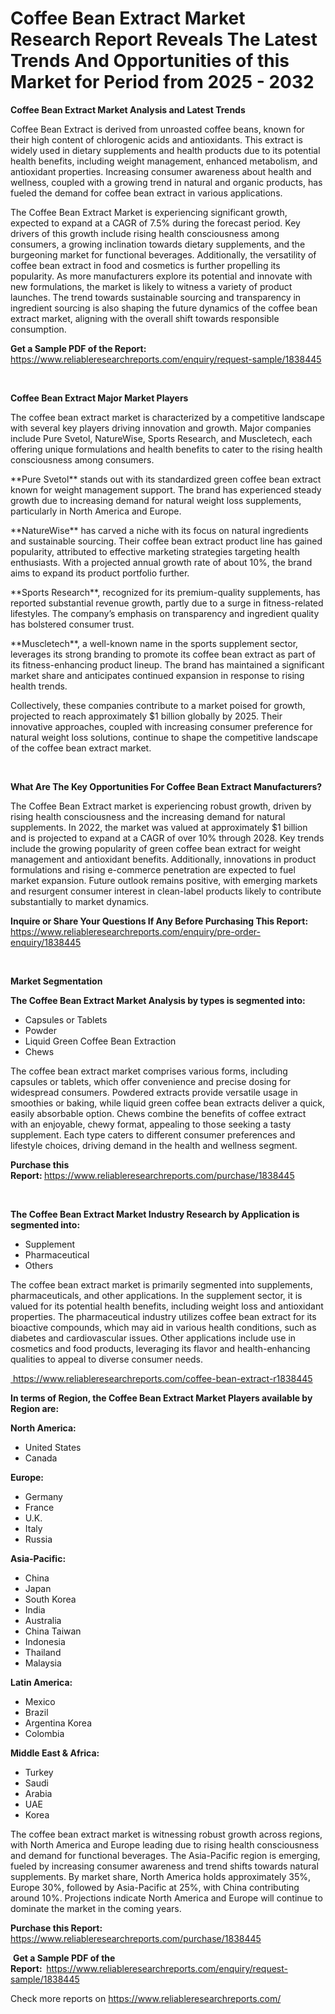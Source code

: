 <p><h1>Coffee Bean Extract Market Research Report Reveals The Latest Trends And Opportunities of this Market for Period from 2025 - 2032</h1></p><p><strong>Coffee Bean Extract Market Analysis and Latest Trends</strong></p>
<p><p>Coffee Bean Extract is derived from unroasted coffee beans, known for their high content of chlorogenic acids and antioxidants. This extract is widely used in dietary supplements and health products due to its potential health benefits, including weight management, enhanced metabolism, and antioxidant properties. Increasing consumer awareness about health and wellness, coupled with a growing trend in natural and organic products, has fueled the demand for coffee bean extract in various applications.</p><p>The Coffee Bean Extract Market is experiencing significant growth, expected to expand at a CAGR of 7.5% during the forecast period. Key drivers of this growth include rising health consciousness among consumers, a growing inclination towards dietary supplements, and the burgeoning market for functional beverages. Additionally, the versatility of coffee bean extract in food and cosmetics is further propelling its popularity. As more manufacturers explore its potential and innovate with new formulations, the market is likely to witness a variety of product launches. The trend towards sustainable sourcing and transparency in ingredient sourcing is also shaping the future dynamics of the coffee bean extract market, aligning with the overall shift towards responsible consumption.</p></p>
<p><strong>Get a Sample PDF of the Report:&nbsp;</strong> <a href="https://www.reliableresearchreports.com/enquiry/request-sample/1838445?utm_campaign=2216&utm_medium=2&utm_source=Github&utm_content=ia&utm_term=02042025&utm_id=coffee-bean-extract">https://www.reliableresearchreports.com/enquiry/request-sample/1838445</a></p>
<p>&nbsp;</p>
<p><strong>Coffee Bean Extract Major Market Players</strong></p>
<p><p>The coffee bean extract market is characterized by a competitive landscape with several key players driving innovation and growth. Major companies include Pure Svetol, NatureWise, Sports Research, and Muscletech, each offering unique formulations and health benefits to cater to the rising health consciousness among consumers.</p><p>**Pure Svetol** stands out with its standardized green coffee bean extract known for weight management support. The brand has experienced steady growth due to increasing demand for natural weight loss supplements, particularly in North America and Europe. </p><p>**NatureWise** has carved a niche with its focus on natural ingredients and sustainable sourcing. Their coffee bean extract product line has gained popularity, attributed to effective marketing strategies targeting health enthusiasts. With a projected annual growth rate of about 10%, the brand aims to expand its product portfolio further.</p><p>**Sports Research**, recognized for its premium-quality supplements, has reported substantial revenue growth, partly due to a surge in fitness-related lifestyles. The company’s emphasis on transparency and ingredient quality has bolstered consumer trust.</p><p>**Muscletech**, a well-known name in the sports supplement sector, leverages its strong branding to promote its coffee bean extract as part of its fitness-enhancing product lineup. The brand has maintained a significant market share and anticipates continued expansion in response to rising health trends.</p><p>Collectively, these companies contribute to a market poised for growth, projected to reach approximately $1 billion globally by 2025. Their innovative approaches, coupled with increasing consumer preference for natural weight loss solutions, continue to shape the competitive landscape of the coffee bean extract market.</p></p>
<p>&nbsp;</p>
<p><strong>What Are The Key Opportunities For Coffee Bean Extract Manufacturers?</strong></p>
<p><p>The Coffee Bean Extract market is experiencing robust growth, driven by rising health consciousness and the increasing demand for natural supplements. In 2022, the market was valued at approximately $1 billion and is projected to expand at a CAGR of over 10% through 2028. Key trends include the growing popularity of green coffee bean extract for weight management and antioxidant benefits. Additionally, innovations in product formulations and rising e-commerce penetration are expected to fuel market expansion. Future outlook remains positive, with emerging markets and resurgent consumer interest in clean-label products likely to contribute substantially to market dynamics.</p></p>
<p><strong>Inquire or Share Your Questions If Any Before Purchasing This Report:</strong> <a href="https://www.reliableresearchreports.com/enquiry/pre-order-enquiry/1838445?utm_campaign=2216&utm_medium=2&utm_source=Github&utm_content=ia&utm_term=02042025&utm_id=coffee-bean-extract">https://www.reliableresearchreports.com/enquiry/pre-order-enquiry/1838445</a></p>
<p>&nbsp;</p>
<p><strong>Market Segmentation</strong></p>
<p><strong>The Coffee Bean Extract Market Analysis by types is segmented into:</strong></p>
<p><ul><li>Capsules or Tablets</li><li>Powder</li><li>Liquid Green Coffee Bean Extraction</li><li>Chews</li></ul></p>
<p><p>The coffee bean extract market comprises various forms, including capsules or tablets, which offer convenience and precise dosing for widespread consumers. Powdered extracts provide versatile usage in smoothies or baking, while liquid green coffee bean extracts deliver a quick, easily absorbable option. Chews combine the benefits of coffee extract with an enjoyable, chewy format, appealing to those seeking a tasty supplement. Each type caters to different consumer preferences and lifestyle choices, driving demand in the health and wellness segment.</p></p>
<p><strong>Purchase this Report:&nbsp;</strong><a href="https://www.reliableresearchreports.com/purchase/1838445?utm_campaign=2216&utm_medium=2&utm_source=Github&utm_content=ia&utm_term=02042025&utm_id=coffee-bean-extract">https://www.reliableresearchreports.com/purchase/1838445</a></p>
<p>&nbsp;</p>
<p><strong>The Coffee Bean Extract Market Industry Research by Application is segmented into:</strong></p>
<p><ul><li>Supplement</li><li>Pharmaceutical</li><li>Others</li></ul></p>
<p><p>The coffee bean extract market is primarily segmented into supplements, pharmaceuticals, and other applications. In the supplement sector, it is valued for its potential health benefits, including weight loss and antioxidant properties. The pharmaceutical industry utilizes coffee bean extract for its bioactive compounds, which may aid in various health conditions, such as diabetes and cardiovascular issues. Other applications include use in cosmetics and food products, leveraging its flavor and health-enhancing qualities to appeal to diverse consumer needs.</p></p>
<p><a href="https://www.reliableresearchreports.com/coffee-bean-extract-r1838445?utm_campaign=2216&utm_medium=2&utm_source=Github&utm_content=ia&utm_term=02042025&utm_id=coffee-bean-extract">&nbsp;https://www.reliableresearchreports.com/coffee-bean-extract-r1838445</a></p>
<p><strong>In terms of Region, the Coffee Bean Extract Market Players available by Region are:</strong></p>
<p>
    <p> <strong> North America: </strong>
        <ul>
            <li>United States</li>
            <li>Canada</li>
        </ul>
        </p> 
    <p> <strong> Europe: </strong>
        <ul>
            <li>Germany</li>
            <li>France</li>
            <li>U.K.</li>
            <li>Italy</li>
            <li>Russia</li>
        </ul>
        </p> 
    <p> <strong> Asia-Pacific: </strong>
        <ul>
            <li>China</li>
            <li>Japan</li>
            <li>South Korea</li>
            <li>India</li>
            <li>Australia</li>
            <li>China Taiwan</li>
            <li>Indonesia</li>
            <li>Thailand</li>
            <li>Malaysia</li>
        </ul>
        </p> 
    <p> <strong> Latin America: </strong>
        <ul>
            <li>Mexico</li>
            <li>Brazil</li>
            <li>Argentina Korea</li>
            <li>Colombia</li>
        </ul>
        </p> 
    <p> <strong> Middle East & Africa: </strong>
        <ul>
            <li>Turkey</li>
            <li>Saudi</li>
            <li>Arabia</li>
            <li>UAE</li>
            <li>Korea</li>
        </ul>
    </p>
    </p>
<p><p>The coffee bean extract market is witnessing robust growth across regions, with North America and Europe leading due to rising health consciousness and demand for functional beverages. The Asia-Pacific region is emerging, fueled by increasing consumer awareness and trend shifts towards natural supplements. By market share, North America holds approximately 35%, Europe 30%, followed by Asia-Pacific at 25%, with China contributing around 10%. Projections indicate North America and Europe will continue to dominate the market in the coming years.</p></p>
<p><strong>Purchase this Report: </strong><a href="https://www.reliableresearchreports.com/purchase/1838445?utm_campaign=2216&utm_medium=2&utm_source=Github&utm_content=ia&utm_term=02042025&utm_id=coffee-bean-extract">https://www.reliableresearchreports.com/purchase/1838445</a></p>
<p>&nbsp;<strong>Get a Sample PDF of the Report:&nbsp;&nbsp;</strong><a href="https://www.reliableresearchreports.com/enquiry/request-sample/1838445?utm_campaign=2216&utm_medium=2&utm_source=Github&utm_content=ia&utm_term=02042025&utm_id=coffee-bean-extract">https://www.reliableresearchreports.com/enquiry/request-sample/1838445</a></p>
<p><strong></strong></p>
<p>Check more reports on <a href="https://www.reliableresearchreports.com/?utm_campaign=2216&utm_medium=2&utm_source=Github&utm_content=ia&utm_term=02042025&utm_id=coffee-bean-extract">https://www.reliableresearchreports.com/</a></p>